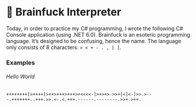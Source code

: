 # 🧠 Brainfuck Interpreter

Today, in order to practice my C# programming, I wrote the following C# Console application (using .NET 6.0).
Brainfuck is an esoteric programming language. It’s designed to be confusing, hence the name. The language only consists of 8 characters: `> < + - . , [ ]`.  

### Examples

###### Hello World
```
++++++++[>++++[>++>+++>+++>+<<<<-]>+>+>->>+[<]<-]>>.>---.+++++++..+++.>>.<-.<.+++.------.--------.>>+.>++.
```
